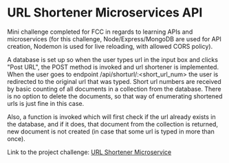 # URL Shortener Microservices API

Mini challenge completed for FCC in regards to learning APIs and microservices (for this challenge, Node/Express/MongoDB are used for API creation, Nodemon is used for live reloading, with allowed CORS policy).

A database is set up so when the user types url in the input box and clicks "Post URL", the POST method is invoked and url shortener is implemented. When the user goes to endpoint /api/shorturl/:<short_url_num> the user is redirected to the original url that was typed.
Short url numbers are received by basic counting of all documents in a collection from the database. There is no option to delete the documents, so that way of enumerating shortened urls is just fine in this case.

Also, a function is invoked which will first check if the url already exists in the database, and if it does, that document from the collection is returned, new document is not created (in case that some url is typed in more than once).

Link to the project challenge: [URL Shortener Microservice](https://www.freecodecamp.org/learn/apis-and-microservices/apis-and-microservices-projects/url-shortener-microservice)
